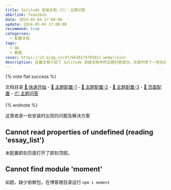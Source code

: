 ```yaml
---
title: Solitude 安装文档（六）：主题问答
abbrlink: feaa1bcb
date: 2024-05-04 17:00:00
update: 2024-05-04 17:00:00
recommend: true
categories:
  - 配置文档
tags:
  - QA
  - 教程
cover: https://s3.qjqq.cn/47/6636274783011.webp!color
description: 这篇文章介绍了 Solitude 安装文档中的主题问答部分。文章列举了一些在安装过程中出现的问题及其解决方案，帮助用户更好地使用 Solitude 主题。
---
```


{% note flat success %}

文档目录
[🚀 快速开始](/p/222d372e.html) - [🔩 主题配置-1](/p/c7b87cc.html) - [🏹 主题配置-2](/p/ce332f00.html) - [🎯 主题配置-3](/p/3c80d950.html) - [🔧 页面配置](/p/2d1abc96.html) - [📦 主题问答](/p/feaa1bcb.html)

{% endnote %}

这里收录一些安装时出现的问题及解决方案

## Cannot read properties of undefined (reading 'essay_list')

未配置即刻页面打开了即刻顶部。

## Cannot find module 'moment'

如题，缺少依赖包，在博客根目录运行 `npm i moment`

